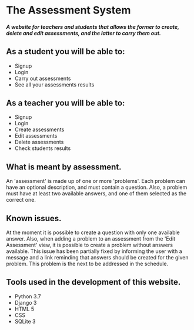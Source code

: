  # The Assessment System
 
 #### *A website for teachers and students that allows the former to create, delete and edit assessments, and the latter to carry them out.*
 
 ## As a student you will be able to:
 - Signup
 - Login
 - Carry out assessments
 - See all your assessments results
 
 ## As a teacher you will be able to:
 - Signup
 - Login
 - Create assessments
 - Edit assessments
 - Delete assessments
 - Check students results
 
 ## What is meant by assessment.
 An 'assessment' is made up of one or more 'problems'. Each problem can have an optional description, and must contain a question. Also, a problem must have at least two available answers, and one of them selected as the correct one.
 
 ## Known issues.
 At the moment it is possible to create a question with only one available answer. Also, when adding a problem to an assessment from the 'Edit Assessment' view, it is possible to create a problem without answers available. This issue has been partially fixed by informing the user with a message and a link reminding that answers should be created for the given problem.
 This problem is the next to be addressed in the schedule.
 
 ## Tools used in the development of this website.
 - Python 3.7
 - Django 3
 - HTML 5
 - CSS 
 - SQLite 3
 
